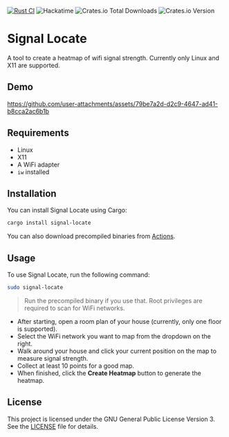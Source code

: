 [![Rust CI](https://github.com/simon0302010/signal-locate/actions/workflows/rust.yml/badge.svg)](https://github.com/simon0302010/signal-locate/actions/workflows/rust.yml)
![Hackatime](https://hackatime-badge.hackclub.com/U08HC7N4JJW/signal-locate)
![Crates.io Total Downloads](https://img.shields.io/crates/d/signal-locate)
![Crates.io Version](https://img.shields.io/crates/v/signal-locate)

# Signal Locate

A tool to create a heatmap of wifi signal strength. Currently only Linux and X11 are supported.

## Demo

https://github.com/user-attachments/assets/79be7a2d-d2c9-4647-ad41-b8cca2ac6b1b

## Requirements

- Linux
- X11
- A WiFi adapter
- `iw` installed

## Installation

You can install Signal Locate using Cargo:

```bash
cargo install signal-locate
```

You can also download precompiled binaries from [Actions](https://github.com/simon0302010/signal-locate/actions/workflows/rust.yml).

## Usage

To use Signal Locate, run the following command:

```bash
sudo signal-locate
```
> Run the precompiled binary if you use that.
> Root privileges are required to scan for WiFi networks.

- After starting, open a room plan of your house (currently, only one floor is supported).
- Select the WiFi network you want to map from the dropdown on the right.
- Walk around your house and click your current position on the map to measure signal strength.
- Collect at least 10 points for a good map.
- When finished, click the **Create Heatmap** button to generate the heatmap.

## License

This project is licensed under the GNU General Public License Version 3. See the [LICENSE](LICENSE) file for details.
